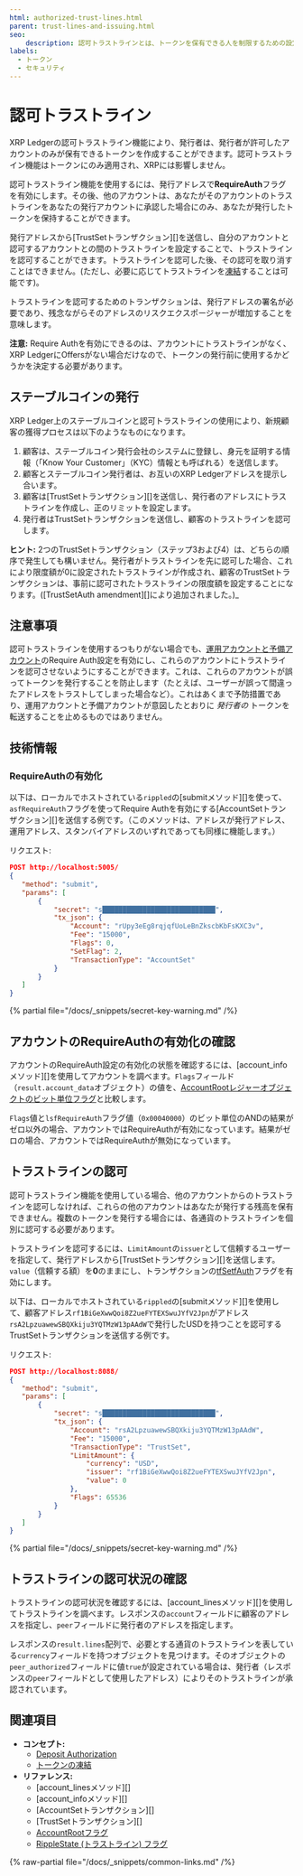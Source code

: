 ```yaml
---
html: authorized-trust-lines.html
parent: trust-lines-and-issuing.html
seo:
    description: 認可トラストラインとは、トークンを保有できる人を制限するための設定です。
labels:
  - トークン
  - セキュリティ
---
```

# 認可トラストライン

XRP Ledgerの認可トラストライン機能により、発行者は、発行者が許可したアカウントのみが保有できるトークンを作成することができます。認可トラストライン機能はトークンにのみ適用され、XRPには影響しません。

認可トラストライン機能を使用するには、発行アドレスで**RequireAuth**フラグを有効にします。その後、他のアカウントは、あなたがそのアカウントのトラストラインをあなたの発行アカウントに承認した場合にのみ、あなたが発行したトークンを保持することができます。

発行アドレスから[TrustSetトランザクション][]を送信し、自分のアカウントと認可するアカウントとの間のトラストラインを設定することで、トラストラインを認可することができます。トラストラインを認可した後、その認可を取り消すことはできません。(ただし、必要に応じてトラストラインを[凍結](freezes.md)することは可能です)。

トラストラインを認可するためのトランザクションは、発行アドレスの署名が必要であり、残念ながらそのアドレスのリスクエクスポージャーが増加することを意味します。

**注意:** Require Authを有効にできるのは、アカウントにトラストラインがなく、XRP LedgerにOffersがない場合だけなので、トークンの発行前に使用するかどうかを決定する必要があります。

## ステーブルコインの発行

XRP Ledger上のステーブルコインと認可トラストラインの使用により、新規顧客の獲得プロセスは以下のようなものになります。

1. 顧客は、ステーブルコイン発行会社のシステムに登録し、身元を証明する情報（「Know Your Customer」（KYC）情報とも呼ばれる）を送信します。
2. 顧客とステーブルコイン発行者は、お互いのXRP Ledgerアドレスを提示し合います。
3. 顧客は[TrustSetトランザクション][]を送信し、発行者のアドレスにトラストラインを作成し、正のリミットを設定します。
4. 発行者はTrustSetトランザクションを送信し、顧客のトラストラインを認可します。

**ヒント:** 2つのTrustSetトランザクション（ステップ3および4）は、どちらの順序で発生しても構いません。発行者がトラストラインを先に認可した場合、これにより限度額が0に設定されたトラストラインが作成され、顧客のTrustSetトランザクションは、事前に認可されたトラストラインの限度額を設定することになります。([TrustSetAuth amendment][]により追加されました。)_
## 注意事項

認可トラストラインを使用するつもりがない場合でも、[運用アカウントと予備アカウント](../../accounts/account-types.md)のRequire Auth設定を有効にし、これらのアカウントにトラストラインを認可させないようにすることができます。これは、これらのアカウントが誤ってトークンを発行することを防止します（たとえば、ユーザーが誤って間違ったアドレスをトラストしてしまった場合など）。これはあくまで予防措置であり、運用アカウントと予備アカウントが意図したとおりに _発行者の_ トークンを転送することを止めるものではありません。

## 技術情報
<!--{# TODO: split these off into one or more tutorials on using authorized trust lines, preferably with both JavaScript and Python code samples. #}-->

### RequireAuthの有効化

以下は、ローカルでホストされている`rippled`の[submitメソッド][]を使って、`asfRequireAuth`フラグを使ってRequire Authを有効にする[AccountSetトランザクション][]を送信する例です。（このメソッドは、アドレスが発行アドレス、運用アドレス、スタンバイアドレスのいずれであっても同様に機能します。）

リクエスト:

```json
POST http://localhost:5005/
{
   "method": "submit",
   "params": [
       {
           "secret": "s████████████████████████████",
           "tx_json": {
               "Account": "rUpy3eEg8rqjqfUoLeBnZkscbKbFsKXC3v",
               "Fee": "15000",
               "Flags": 0,
               "SetFlag": 2,
               "TransactionType": "AccountSet"
           }
       }
   ]
}
```

{% partial file="/docs/_snippets/secret-key-warning.md" /%}


## アカウントのRequireAuthの有効化の確認

アカウントのRequireAuth設定の有効化の状態を確認するには、[account_infoメソッド][]を使用してアカウントを調べます。`Flags`フィールド（`result.account_data`オブジェクト）の値を、[AccountRootレジャーオブジェクトのビット単位フラグ](../../../references/protocol/ledger-data/ledger-entry-types/accountroot.md)と比較します。

`Flags`値と`lsfRequireAuth`フラグ値（`0x00040000`）のビット単位のANDの結果がゼロ以外の場合、アカウントではRequireAuthが有効になっています。結果がゼロの場合、アカウントではRequireAuthが無効になっています。

## トラストラインの認可

認可トラストライン機能を使用している場合、他のアカウントからのトラストラインを認可しなければ、これらの他のアカウントはあなたが発行する残高を保有できません。複数のトークンを発行する場合には、各通貨のトラストラインを個別に認可する必要があります。

トラストラインを認可するには、`LimitAmount`の`issuer`として信頼するユーザーを指定して、発行アドレスから[TrustSetトランザクション][]を送信します。`value`（信頼する額）を**0**のままにし、トランザクションの[tfSetfAuth](../../../references/protocol/transactions/types/trustset.md#trustsetのフラグ)フラグを有効にします。

以下は、ローカルでホストされている`rippled`の[submitメソッド][]を使用して、顧客アドレス`rf1BiGeXwwQoi8Z2ueFYTEXSwuJYfV2Jpn`がアドレス`rsA2LpzuawewSBQXkiju3YQTMzW13pAAdW`で発行したUSDを持つことを認可するTrustSetトランザクションを送信する例です。

リクエスト:

```json
POST http://localhost:8088/
{
   "method": "submit",
   "params": [
       {
           "secret": "s████████████████████████████",
           "tx_json": {
               "Account": "rsA2LpzuawewSBQXkiju3YQTMzW13pAAdW",
               "Fee": "15000",
               "TransactionType": "TrustSet",
               "LimitAmount": {
                   "currency": "USD",
                   "issuer": "rf1BiGeXwwQoi8Z2ueFYTEXSwuJYfV2Jpn",
                   "value": 0
               },
               "Flags": 65536
           }
       }
   ]
}
```

{% partial file="/docs/_snippets/secret-key-warning.md" /%}


## トラストラインの認可状況の確認

トラストラインの認可状況を確認するには、[account_linesメソッド][]を使用してトラストラインを調べます。レスポンスの`account`フィールドに顧客のアドレスを指定し、`peer`フィールドに発行者のアドレスを指定します。

レスポンスの`result.lines`配列で、必要とする通貨のトラストラインを表している`currency`フィールドを持つオブジェクトを見つけます。そのオブジェクトの`peer_authorized`フィールドに値`true`が設定されている場合は、発行者（レスポンスの`peer`フィールドとして使用したアドレス）によりそのトラストラインが承認されています。

## 関連項目

- **コンセプト:**
    - [Deposit Authorization](../../accounts/depositauth.md)
    - [トークンの凍結](freezes.md)
- **リファレンス:**
    - [account_linesメソッド][]
    - [account_infoメソッド][]
    - [AccountSetトランザクション][]
    - [TrustSetトランザクション][]
    - [AccountRootフラグ](../../../references/protocol/ledger-data/ledger-entry-types/accountroot.md#accountrootのフラグ)
    - [RippleState (トラストライン) フラグ](../../../references/protocol/ledger-data/ledger-entry-types/ripplestate.md#ripplestateのフラグ)

{% raw-partial file="/docs/_snippets/common-links.md" /%}
